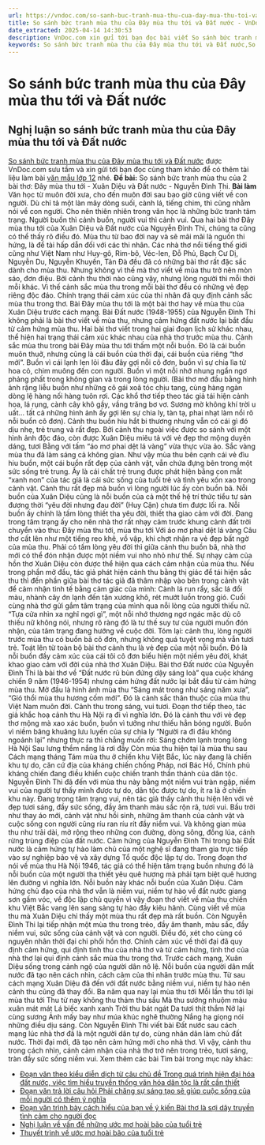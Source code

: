 ```yaml
---
url: https://vndoc.com/so-sanh-buc-tranh-mua-thu-cua-day-mua-thu-toi-va-dat-nuoc-324679
title: So sánh bức tranh mùa thu của Đây mùa thu tới và Đất nước - VnDoc.com
date_extracted: 2025-04-14 14:30:53
description: VnDoc.com xin gửi tới bạn đọc bài viết So sánh bức tranh mùa thu của Đây mùa thu tới và Đất nước. Mời các bạn cùng theo dõi bài viết dưới đây.
keywords: So sánh bức tranh mùa thu của Đây mùa thu tới và Đất nước,So sánh bức tranh mùa thu của 2 bài thơ Đây mùa thu tới và Đất nước,So sánh bức tranh mùa thu trong Đây mùa thu tới và Đất nước,ngữ văn 12,văn mẫu 12,Nghị luận so sánh bức tranh mùa thu của Đây mùa thu tới và Đất nước,So sánh bức tranh mùa thu của 2 bài thơ Đây mùa thu tới Xuân Diệu và Đất nước Nguyễn Đình Thi
---
```


# So sánh bức tranh mùa thu của Đây mùa thu tới và Đất nước
## Nghị luận so sánh bức tranh mùa thu của Đây mùa thu tới và Đất nước
[So sánh bức tranh mùa thu của Đây mùa thu tới và Đất nước](<https://vndoc.com/so-sanh-buc-tranh-mua-thu-cua-day-mua-thu-toi-va-dat-nuoc-324679>) được VnDoc.com sưu tầm và xin gửi tới bạn đọc cùng tham khảo để có thêm tài liệu làm bài [văn mẫu lớp 12](<https://vndoc.com/van-mau-lop12>) nhé.
**Đề bài:** So sánh bức tranh mùa thu của 2 bài thơ: Đây mùa thu tới - Xuân Diệu và Đất nước - Nguyễn Đình Thi.
**Bài làm**
Văn học từ muôn đời xưa, cho đến muôn đời sau bao giờ cũng viết về con người. Dù chỉ tả một làn mây dòng suối, cành lá, tiếng chim, thì cũng nhằm nói về con người. Cho nên thiên nhiên trong văn học là những bức tranh tâm trạng. Người buồn thì cảnh buồn, người vui thì cảnh vui. Qua hai bài thơ Đây mùa thu tới của Xuân Diệu và Đất nước của Nguyễn Đình Thi, chúng ta cũng có thể thấy rõ điều đó.
Mùa thu từ bao đời nay và sẽ mãi mãi là nguồn thi hứng, là đề tài hấp dẫn đối với các thi nhân. Các nhà thơ nổi tiếng thế giới cũng như Việt Nam như Huy-gô, Rim-bô, Véc-len, Đỗ Phủ, Bạch Cư Dị, Nguyễn Du, Nguyễn Khuyến, Tản Đà đều đã có những bài thơ rất đặc sắc dành cho mùa thu. Nhưng không vì thế mà thơ viết về mùa thu trở nên mòn sáo, đơn điệu. Bởi cảnh thu thời nào cũng vậy, nhưng lòng người thì mỗi thời mỗi khác. Vì thế cảnh sắc mùa thu trong mỗi bài thơ đều có những vẻ đẹp riêng độc đáo. Chính trạng thái cảm xúc của thi nhân đã quy định cảnh sắc mùa thu trong thơ.
Bài Đây mùa thu tới là một bài thơ hay về mùa thu của Xuân Diệu trước cách mạng. Bài Đất nước \(1948-1955\) của Nguyễn Đình Thi không phải là bài thơ viết về mùa thu, nhưng cảm hứng đất nước lại bắt đầu từ cảm hứng mùa thu. Hai bài thơ viết trong hai giai đoạn lịch sử khác nhau, thể hiện hai trạng thái cảm xúc khác nhau của nhà thơ trước mùa thu.
Cảnh sắc mùa thu trong bài Đây mùa thu tới thấm một nỗi buồn. Đó là cái buồn muôn thuở, nhưng cũng là cái buồn của thời đại, cái buồn của riêng “thơ mới”. Buồn vì cái lạnh len lỏi đâu đây gợi nỗi cô đơn, buồn vì sự chia lìa từ hoa cỏ, chim muông đến con người. Buồn vì một nỗi nhớ nhung ngẩn ngơ phảng phất trong không gian và trong lòng người. \(Bài thơ mở đầu bằng hình ảnh rặng liễu buồn như những cô gái xoã tóc chịu tang, cùng hàng ngàn dòng lệ hàng nối hàng tuôn rơi. Các khổ thơ tiếp theo tác giả tái hiện cảnh hoa, lá rụng, cành cây khô gầy, vầng trăng bơ vơ. Sương mờ không khí trời u uất... tất cả những hình ảnh ấy gợi lên sự chia ly, tàn tạ, phai nhạt làm nổi rõ nỗi buồn cô đơn\).
Cảnh thu buồn hiu hắt bi thương nhưng vẫn có cái gì đó dịu nhẹ, trẻ trung và rất đẹp. Bởi cảnh thu ngoài việc được so sánh với một hình ảnh độc đáo, còn được Xuân Diệu miêu tả với vẻ đẹp thơ mộng duyên dáng, tươi Bằng với tấm “áo mơ phai dệt lá vàng” vừa thực vừa ảo. Sắc vàng mùa thu đã làm sáng cả không gian.
Như vậy mùa thu bên cạnh cái vẻ đìu hiu buồn, một cái buồn rất đẹp của cảnh vật, vẫn chứa đựng bên trong một sức sống trẻ trung. Ấy là cái chất trẻ trung được phát hiện bằng con mắt “xanh non” của tác giả là cái sức sống của tuổi trẻ và tình yêu xốn xao trong cảnh vật.
Cảnh thu rất đẹp mà buồn vì lòng người lúc ấy còn buồn bã. Nỗi buồn của Xuân Diệu cũng là nỗi buồn của cả một thế hệ trí thức tiểu tư sản đương thời “yêu đời nhưng đau đời” \(Huy Cận\) chưa tìm được lối ra. Nỗi buồn ấy chính là tấm lòng thiết tha yêu đời, thiết tha giao cảm với đời.
Đang trong tâm trạng ấy cho nên nhà thơ rất nhạy cảm trước khung cảnh đất trời chuyển vào thu:
Đây mùa thu tới, mùa thu tới
Với áo mơ phai dệt lá vàng
Câu thơ cất lên như một tiếng reo khẽ, vồ vập, khi chợt nhận ra vẻ đẹp bất ngờ của mùa thu. Phải có tấm lòng yêu đời thì giữa cảnh thu buồn bã, nhà thơ mới có thể đón nhận được một niềm vui nho nhỏ như thế. Sự nhạy cảm của hồn thơ Xuân Diệu còn được thể hiện qua cách cảm nhận của mùa thu. Nếu trong phần mở đầu, tác giả phát hiện cảnh thu bằng thị giác để tái hiện sắc thu thì đến phần giữa bài thơ tác giả đã thâm nhập vào bên trong cảnh vật để cảm nhận tinh tế bằng cảm giác của mình: Cành lá run rẩy, sắc lá đổi màu, nhành cây ớn lạnh đến tận xương khô, rét mướt luồn trong gió. Cuối cùng nhà thơ gửi gắm tâm trạng của mình qua nỗi lòng của người thiếu nữ. “Tựa cửa nhìn xa nghĩ ngợi gì”, một nỗi nhớ thương ngơ ngác mặc dù cô thiếu nữ không nói, nhưng rõ ràng đó là tư thế suy tư của người muốn đón nhận, của tâm trạng đang hướng về cuộc đời.
Tóm lại: cảnh thu, lòng người trước mùa thu có buồn bã cô đơn, nhưng không quá tuyệt vọng mà vẫn tươi trẻ. Toát lên từ toàn bộ bài thơ cảnh thu là vẻ đẹp của một nỗi buồn. Đó là nỗi buồn đầy cảm xúc của cái tôi cô đơn biểu hiện một niềm yêu đời, khát khao giao cảm với đời của nhà thơ Xuân Diệu.
Bài thơ Đất nước của Nguyễn Đình Thi là bài thơ về “Đất nước rũ bùn đứng dậy sáng loà” qua cuộc kháng chiến 9 năm \(1946-1954\) nhưng cảm hứng đất nước lại bắt đầu từ cảm hứng mùa thu. Mở đầu là hình ảnh mùa thu “Sáng mát trong như sáng năm xưa”, “Gió thổi mùa thu hương cốm mới”. Đó là cảnh sắc thân thuộc của mùa thu Việt Nam muôn đời. Cảnh thu trong sáng, vui tươi. Đoạn thơ tiếp theo, tác giả khắc hoạ cảnh thu Hà Nội ra đi vì nghĩa lớn. Đó là cảnh thu với vẻ đẹp thơ mộng mà xao xác buồn, buồn vì tưởng như thiếu hẳn bóng người. Buồn vì niềm bâng khuâng lưu luyến của sự chia ly “Người ra đi đầu không ngoảnh lại” nhưng thực ra thì chẳng muốn rời:
Sáng chớm lạnh trong lòng Hà Nội
Sau lưng thềm nắng lá rơi đầy
Còn mùa thu hiện tại là mùa thu sau Cách mạng tháng Tám mùa thu ở chiến khu Việt Bắc, lúc này đang là chiến khu tự do, căn cứ địa của kháng chiến chống Pháp, nơi Bác Hồ, Chính phủ kháng chiến đang điều khiển cuộc chiến tranh thần thánh của dân tộc. Nguyễn Đình Thi đã đến với mùa thu này bằng một niềm vui tràn ngập, niềm vui của người tự thấy mình được tự do, dân tộc được tự do, ít ra là ở chiến khu này. Đang trong tâm trạng vui, nên tác giả thấy cảnh thu hiện lên với vẻ đẹp tươi sáng, đầy sức sống, đầy âm thanh màu sắc rộn rã, tươi vui. Bầu trời như thay áo mới, cảnh vật như hồi sinh, những âm thanh của cảnh vật và cuộc sống con người cũng ríu ran ríu rít đầy niềm vui.
Và không gian mùa thu như trải dài, mở rộng theo những con đường, dòng sông, đồng lúa, cánh rừng trùng điệp của đất nước.
Cảm hứng của Nguyễn Đình Thi trong bài Đất nước là cảm hứng tự hào làm chủ của một nghệ sĩ đang tham gia trực tiếp vào sự nghiệp bảo vệ và xây dựng Tổ quốc độc lập tự do. Trong đoạn thơ nói về mùa thu Hà Nội 1946, tác giả có thể hiện tâm trạng buồn nhưng đó là nỗi buồn của một người tha thiết yêu quê hương mà phải tạm biệt quê hương lên đường vì nghĩa lớn. Nỗi buồn này khác nỗi buồn của Xuân Diệu.
Cảm hứng chủ đạo của nhà thơ vẫn là niềm vui, niềm tự hào về đất nước giang sơn gấm vóc, về độc lập chủ quyền vì vậy đoạn thơ viết về mùa thu chiến khu Việt Bắc vang lên sang sảng tự hào đầy kiêu hãnh.
Cùng viết về mùa thu mà Xuân Diệu chỉ thấy một mùa thu rất đẹp mà rất buồn. Còn Nguyễn Đình Thi lại tiếp nhận một mùa thu trong trẻo, đầy âm thanh, màu sắc, đầy niềm vui, sức sống của cảnh vật và con người. Điều đó, xét cho cùng có nguyên nhân thời đại chi phối hồn thơ. Chính cảm xúc về thời đại đã quy định cảm hứng, qui định tình thu của nhà thơ và từ cảm hứng, tình thơ của nhà thơ lại qui định cảnh sắc mùa thu trong thơ.
Trước cách mạng, Xuân Diệu sống trong cảnh ngộ của người dân nô lệ. Nỗi buồn của người dân mất nước đã tạo nên cách nhìn, cách cảm của thi nhân trước mùa thu. Từ sau cách mạng Xuân Diệu đã đến với đất nước bằng niềm vui, niềm tự hào nên cảnh thu cũng đã thay đổi.
Ba năm qua nay lại mùa thu tới
Mỗi lần thu tới lại mùa thu tới
Thu từ nay không thu thảm thu sầu
Mà thu sướng nhuộm màu xuân mát mát
Lá biếc xanh xanh
Trời thu bát ngát
Da tươi thịt thắm
Nở lại cùng sương
Ảnh mấy bay như múa khúc nghê thường
Nắng hạ giọng nói những điều dịu sáng.
Còn Nguyễn Đình Thi viết bài Đất nước sau cách mạng lúc nhà thơ đã là một người dân tự do, cùng nhân dân làm chủ đất nước. Thời đại mới, đã tạo nên cảm hứng mới cho nhà thơ. Vì vậy, cảnh thu trong cách nhìn, cánh cảm nhận của nhà thơ trở nên trong trẻo, tươi sáng, tràn đầy sức sống niềm vui.
Xem thêm các bài Tìm bài trong mục này khác:
  * [Đoạn văn theo kiểu diễn dịch từ câu chủ đề Trong quá trình hiện đại hóa đất nước, việc tìm hiểu truyền thống văn hóa dân tộc là rất cần thiết](</doan-van-theo-kieu-dien-dich-tu-cau-chu-de-trong-qua-trinh-hien-dai-hoa-dat-nuoc-viec-tim-hieu-truyen-thong-van-hoa-dan-toc-la-rat-can-thiet-324690>)
  * [Đoạn văn trả lời câu hỏi Phải chăng sự sáng tạo sẽ giúp cuộc sống của mỗi người có thêm ý nghĩa](</doan-van-tra-loi-cau-hoi-phai-chang-su-sang-tao-se-giup-cuoc-song-cua-moi-nguoi-co-them-y-nghia-324692>)
  * [Đoạn văn trình bày cách hiểu của bạn về ý kiến Bài thơ là sợi dây truyền tình cảm cho người đọc](</doan-van-trinh-bay-cach-hieu-cua-ban-ve-y-kien-bai-tho-la-soi-day-truyen-tinh-cam-cho-nguoi-doc-324700>)
  * [Nghị luận về vấn đề những ước mơ hoài bão của tuổi trẻ](</nghi-luan-ve-van-de-nhung-uoc-mo-hoai-bao-cua-tuoi-tre-324836>)
  * [Thuyết trình về ước mơ hoài bão của tuổi trẻ](</thuyet-trinh-ve-uoc-mo-hoai-bao-cua-tuoi-tre-324838>)

